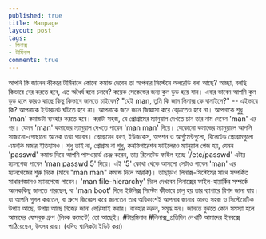 ```yaml
---
published: true
title: Manpage
layout: post
tags:
- লিনাক্স
- টার্মিনাল
comments: true
---
```

আপনি কি জানেন কীকরে টার্মিনালে কোনো কমান্ড দেবেন তা আপনার সিস্টেমে অলরেডি বলা আছে?
আচ্ছা, বলছি কিভাবে বের করতে হবে, এত অধৈর্য হলে চলবে? কয়েক সেকেন্ডের জন্য কুল ডুড হয়ে যান। এবার ভাবেন আপনি কুল ডুড হলে কারও কাছে কিছু কিভাবে জানতে চাইবেন? "হেই man, তুমি কি জান লিনাক্স কে বানাইসে?" -- এইভাবে কি?
আপনাকে ইন্টারনেট ঘাঁটতে হবে না। আপনাকে জনে জনে জিজ্ঞাসা করে বেড়াতেও হবে না। আপনাকে শুধু 'man' কমান্ডটা ব্যবহার করতে হবে। করাটা সহজ, যে প্রোগ্রামের ম্যানুয়াল দেখতে চান তার নাম দেবেন 'man' এর পর। যেমন 'man' কমান্ডের ম্যানুয়াল দেখতে পারেন 'man man' দিয়ে।
যেকোনো কমান্ডের ম্যানুয়ালে আপনি সাজানো-গোছানো অনেক তথ্য পাবেন। প্রোগ্রামের ধরণ, ইউজকেস, অপশন ও আর্গুমেন্টগুলো, রিলেটেড প্রোগ্রামগুলো এমনকি মজার ইতিহাসও। শুধু তাই না, প্রোগ্রাম না শুধু, কনফিগারেশন ফাইলেরও ম্যানুয়াল পেজ হয়, যেমন 'passwd' কমান্ড দিয়ে আপনি পাসওয়ার্ড চেঞ্জ করেন, তার রিলেটেড ফাইল হচ্ছে '/etc/passwd' এটার ম্যানপেজ পাবেন 'man passwd 5' দিয়ে। এই '5' কোথা থেকে আসলো সেটাও পাবেন 'man' এর ম্যানপেজের শুরু দিকে (মানে "man man" কমান্ড দিলে আরকি)। তাছাড়াও লিনাক্স-সিস্টেমের সাথে সম্পর্কিত সাধারণজ্ঞানও ম্যানপেজে পাবেন। 'man file-hierarchy' দিলে দেখবেন লিনাক্সের ফাইল-হায়ার্কির সম্পর্কে অনেককিছু জানতে পারছেন, বা 'man boot' দিলে ইউনিক্স সিস্টেম কীভাবে চালু হয় তার ব্যাপারে বিশদ জানা যায়।
যা আপনি গুগল করতেন, বা গ্রুপে জিজ্ঞেস করে জানতেন তার অধিকাংশই আপনার জানার আরও সহজ ও সিস্টেমেটিক উপায় আছে, উপায় আছে নিজের জানা ভেরিফাই করার। ব্যবহার করুন, সমৃদ্ধ হন। জানতে বুঝতে কোন সমস্যা হলে আমাদের ফেসবুক গ্রুপ (লিংক কমেন্টে) তো আছেই।
‪#‎টারমিনাল‬
‪#‎লিনাক্স_প্রতিদিন‬
লেখাটি আমাদের ইনবক্সে পাঠিয়েছেন, উৎসব রায়। (যদিও খানিকটা ইডিট করা)

